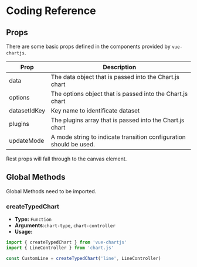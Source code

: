 # Coding Reference

## Props

There are some basic props defined in the components provided by `vue-chartjs`.

| Prop | Description |
|---|---|
| data | The data object that is passed into the Chart.js chart |
| options | The options object that is passed into the Chart.js chart |
| datasetIdKey | Key name to identificate dataset |
| plugins | The plugins array that is passed into the Chart.js chart |
| updateMode | A mode string to indicate transition configuration should be used. |

Rest props will fall through to the canvas element.

## Global Methods

Global Methods need to be imported.

### createTypedChart

- **Type:** `Function`
- **Arguments**:`chart-type`, `chart-controller`
- **Usage:**

```js
import { createTypedChart } from 'vue-chartjs'
import { LineController } from 'chart.js'

const CustomLine = createTypedChart('line', LineController)
```
